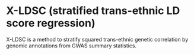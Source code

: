 # X-LDSC (stratified trans-ethnic LD score regression)

X-LDSC is a method to stratify squared trans-ethnic genetic correlation
by genomic annotations from GWAS summary statistics.

